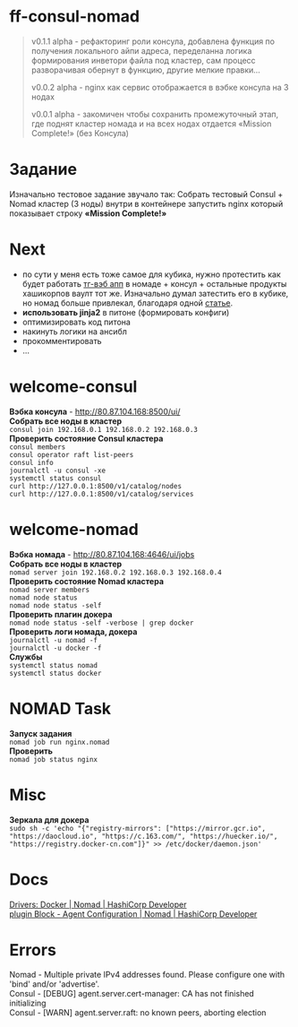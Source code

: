 # ff-consul-nomad
> v0.1.1 alpha - рефакторинг роли консула, добавлена функция по получения локального айпи адреса, переделанна логика формирования инветори файла под кластер, сам процесс разворачивая обернут в функцию, другие мелкие правки...
> 
> v0.0.2 alpha - nginx как сервис отображается в вэбке консула на 3 нодах
> 
> v0.0.1 alpha - закомичен чтобы сохранить промежуточный этап, где поднят кластер номада и на всех нодах отдается «Mission Complete!» (без Консула) 

# Задание
Изначально тестовое задание звучало так: Собрать тестовый Сonsul + Nomad кластер (3 ноды) внутри в контейнере запустить nginx который показывает строку **«Mission Complete!»**  

# Next
- по сути у меня есть тоже самое для кубика, нужно протестить как будет работать [тг-вэб апп](https://gitlab.com/justgitlabaccount/snowsync-cfg-tst) в номаде + консул + остальные продукты хашикорпов ваулт тот же. Изначально думал затестить его в кубике, но номад больше привлекал, благодаря одной [статье](https://habr.com/ru/articles/445030/).
- **использовать jinja2** в питоне (формировать конфиги)
- оптимизировать код питона
- накинуть логики на ансибл
- прокомментировать
- ...

# welcome-consul
**Вэбка консула** - http://80.87.104.168:8500/ui/  
**Собрать все ноды в кластер**  
```consul join 192.168.0.1 192.168.0.2 192.168.0.3```  
**Проверить состояние Consul кластера**  
```consul members```  
```consul operator raft list-peers```  
```consul info```  
```journalctl -u consul -xe```  
```systemctl status consul```  
```curl http://127.0.0.1:8500/v1/catalog/nodes```  
```curl http://127.0.0.1:8500/v1/catalog/services```  

# welcome-nomad
**Вэбка номада** - http://80.87.104.168:4646/ui/jobs  
**Собрать все ноды в кластер**     
```nomad server join 192.168.0.2 192.168.0.3 192.168.0.4```  
**Проверить состояние Nomad кластера**  
```nomad server members```  
```nomad node status```  
```nomad node status -self```  
**Проверить плагин докера**  
```nomad node status -self -verbose | grep docker```    
**Проверить логи номада, докера**  
```journalctl -u nomad -f```  
```journalctl -u docker -f```  
**Службы**  
```systemctl status nomad```  
```systemctl status docker```  
# NOMAD Task
**Запуск задания**  
```nomad job run nginx.nomad```    
**Проверить**  
```nomad job status nginx```  

# Misc 
**Зеркала для докера**  
```sudo sh -c 'echo "{"registry-mirrors": ["https://mirror.gcr.io", "https://daocloud.io", "https://c.163.com/", "https://huecker.io/", "https://registry.docker-cn.com"]}" >> /etc/docker/daemon.json'```

# Docs
[Drivers: Docker | Nomad | HashiCorp Developer](https://developer.hashicorp.com/nomad/docs/drivers/docker#plugin-options)  
[plugin Block - Agent Configuration | Nomad | HashiCorp Developer](https://developer.hashicorp.com/nomad/docs/configuration/plugin)  

# Errors
Nomad - Multiple private IPv4 addresses found. Please configure one with 'bind' and/or 'advertise'.  
Consul - [DEBUG] agent.server.cert-manager: CA has not finished initializing  
Consul - [WARN]  agent.server.raft: no known peers, aborting election